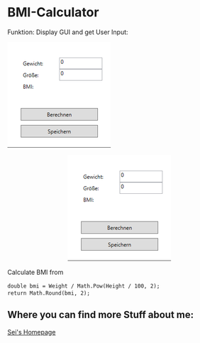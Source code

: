 # BMI-Calculator

Funktion:
Display GUI and get User Input:

![GUI](GUI.png)

<p align="center">
  <img src="GUI.png">
</p>

Calculate BMI from

```
double bmi = Weight / Math.Pow(Height / 100, 2);
return Math.Round(bmi, 2);
```

## Where you can find more Stuff about me:

[Sei's Homepage](https://sei-vae.github.io/)

